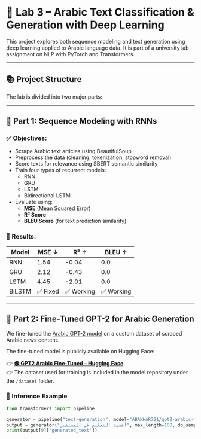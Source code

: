 # 🧠 Lab 3 – Arabic Text Classification & Generation with Deep Learning

This project explores both sequence modeling and text generation using deep learning applied to Arabic language data. It is part of a university lab assignment on NLP with PyTorch and Transformers.

---

## 📚 Project Structure

The lab is divided into two major parts:

---

## 🧩 Part 1: Sequence Modeling with RNNs

### ✅ Objectives:
- Scrape Arabic text articles using BeautifulSoup
- Preprocess the data (cleaning, tokenization, stopword removal)
- Score texts for relevance using SBERT semantic similarity
- Train four types of recurrent models:
  - RNN
  - GRU
  - LSTM
  - Bidirectional LSTM
- Evaluate using:
  - **MSE** (Mean Squared Error)
  - **R² Score**
  - **BLEU Score** (for text prediction similarity)

### 🧪 Results:

| Model      | MSE ↓   | R² ↑   | BLEU ↑  |
|------------|--------|--------|--------|
| RNN        | 1.54   | -0.04  | 0.0    |
| GRU        | 2.12   | -0.43  | 0.0    |
| LSTM       | 4.45   | -2.01  | 0.0    |
| BiLSTM     | ✅ Fixed | ✅ Working | ✅ Working |

---

## 🤖 Part 2: Fine-Tuned GPT-2 for Arabic Generation

We fine-tuned the [Arabic GPT-2 model](https://huggingface.co/aubmindlab/aragpt2-base) on a custom dataset of scraped Arabic news content.

The fine-tuned model is publicly available on Hugging Face:

👉 **[🟢 GPT2 Arabic Fine-Tuned – Hugging Face](https://huggingface.co/ABAKHAR721/gpt2-arabic-finetuned-lab3)**  
👉 The dataset used for training is included in the model repository under the `/dataset` folder.

### 🧪 Inference Example

```python
from transformers import pipeline

generator = pipeline("text-generation", model="ABAKHAR721/gpt2-arabic-finetuned-lab3")
output = generator("أهمية التعليم في المستقبل", max_length=100, do_sample=True)
print(output[0]['generated_text'])

